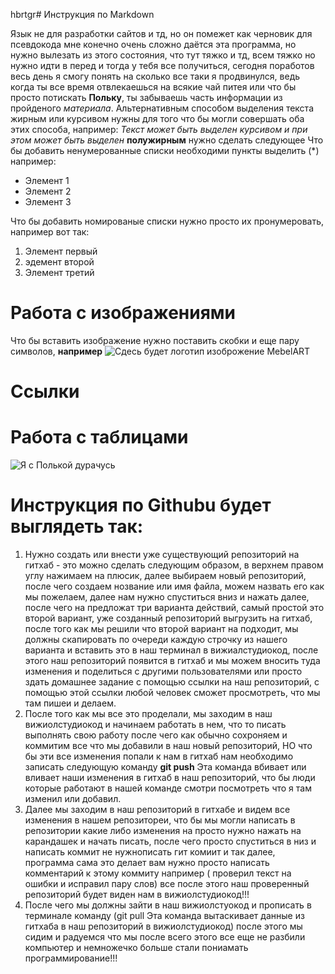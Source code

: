 hbrtgr# Инструкция по Markdown

Язык не для разработки сайтов и тд, но он помежет как черновик для псевдокода 
мне конечно очень сложно даётся эта программа, но нужно вылезать из этого состояния, что тут тяжко и тд, всем тяжко но нужно идти в перед и тогда у тебя все получиться, сегодня поработов весь день я смогу понять на сколько все таки я продвинулся, ведь когда ты все время отвлекаешься на всякие чай питея или что бы просто потискать **Польку**, ты забываешь часть информации из пройденого *материала*. Альтернативным способом выделения текста жирным или курсивом нужны для того что бы могли совершать оба этих способа, например: _Текст может быть выделен курсивом и при этом может быть выделен_ **полужирным** нужно сделать следующее
Что бы добавить ненумерованные списки необходими пункты выделить (*) например:
* Элемент 1
* Элемент 2
* Элемент 3

Что бы добавить номированые списки нужно просто их пронумеровать, например вот так:
1. Элемент первый
2. эдемент второй 
3. Элемент третий

# Работа с изображениями 
Что бы вставить изображение нужно поставить скобки и еще пару символов, **например**
![Сдесь будет логотип изоброжение MebelART](download.jpg)

# Ссылки 

# Работа с таблицами 

![Я с Полькой дурачусь](photo_2022-12-11_13-51-25.jpg)

# Инструкция по Githubu будет выглядеть так:
1. Нужно создать или внести уже существующий репозиторий на гитхаб - это можно сделать следующим образом, в верхнем правом углу нажимаем на плюсик, далее выбираем новый репозиторий, после чего создаем нозвание или имя файла, можем назвать его как мы пожелаем, далее нам нужно спуститься вниз и нажать далее, после чего на предложат три варианта действий, самый простой это второй вариант, уже созданный репозиторий выгрузить на гитхаб, после того как мы решили что второй вариант на подходит, мы должны скапировать по очереди каждую строчку из нашего варианта и вставить это в наш терминал в вижиалстудиокод, после этого наш репозиторий появится в гитхаб и мы можем вносить туда изменения и поделиться с другими пользователями или просто здать домашнее задание с помощью ссылки на наш репозиторий, с помощью этой ссылки любой человек сможет просмотреть, что мы там пишеи и делаем.
2. После того как мы все это проделали, мы заходим в наш вижиолстудиокод и начинаем работать в нем, что то писать выполнять свою работу после чего как обычно сохроняем и коммитим все что мы добавили в наш новый репозиторий, НО что бы эти все изменения попали к нам в гитхаб нам необходимо записать следующую команду __git push__ Эта команда вбивает или вливает наши изменения в гитхаб в наш репозиторий, что бы люди которые работают в нашей команде смотри посмотреть что я там изменил или добавил.
3. Далее мы заходим в наш репозиторий в гитхабе и видем все изменения в нашем репозитореи, что бы мы могли написать в репозитории какие либо изменения на просто нужно нажать на карандашек и начать писать, после чего просто спуститься в низ и написать коммит не нужнописать гит комиит и так далее, программа сама это делает вам нужно просто написать комментарий к этому коммиту например ( проверил текст на ошибки и исправил пару слов) все после этого наш проверенный репозиторий будет виден нам в вижиолстудиокод!!!
4. После чего мы должны зайти в наш вижиолстуокод и прописать в терминале команду (git pull Эта команда вытаскивает данные из гитхаба в наш репозиторий в вижиолстудиокод) после этого мы сидим и радуемся что мы после всего этого все еще не разбили компьютер и немножечко больше стали пониамать программирование!!!
